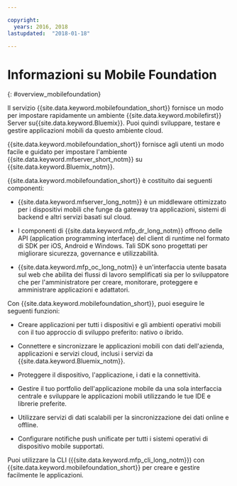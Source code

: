 ```yaml
---

copyright:
  years: 2016, 2018
lastupdated:  "2018-01-18"

---
```


#	Informazioni su Mobile Foundation
{: #overview_mobilefoundation}

Il servizio {{site.data.keyword.mobilefoundation_short}} fornisce un modo per impostare rapidamente un ambiente {{site.data.keyword.mobilefirst}} Server su{{site.data.keyword.Bluemix}}. Puoi quindi sviluppare, testare e gestire applicazioni mobili da questo ambiente cloud.

{{site.data.keyword.mobilefoundation_short}} fornisce agli utenti un modo facile e guidato per impostare l'ambiente {{site.data.keyword.mfserver_short_notm}} <!--in the {{site.data.keyword.containerlong}} --> su {{site.data.keyword.Bluemix_notm}}.

{{site.data.keyword.mobilefoundation_short}} è costituito dai seguenti componenti:

*	{{site.data.keyword.mfserver_long_notm}} è un middleware ottimizzato per i dispositivi mobili che funge da gateway tra applicazioni, sistemi di backend e altri servizi basati sul cloud.

*	I componenti di {{site.data.keyword.mfp_dr_long_notm}} offrono delle API (application programming interface) del client di runtime nel formato di SDK per iOS, Android e Windows. Tali SDK sono progettati per migliorare sicurezza, governance e utilizzabilità.

*	{{site.data.keyword.mfp_oc_long_notm}} è un'interfaccia utente basata sul web che abilita dei flussi di lavoro semplificati sia per lo sviluppatore che per l'amministratore per creare, monitorare, proteggere e amministrare applicazioni e adattatori.

Con {{site.data.keyword.mobilefoundation_short}}, puoi eseguire le seguenti funzioni:

*	Creare applicazioni per tutti i dispositivi e gli ambienti operativi mobili con il tuo approccio di sviluppo preferito: nativo o ibrido.

*	Connettere e sincronizzare le applicazioni mobili con dati dell'azienda, applicazioni e servizi cloud, inclusi i servizi da {{site.data.keyword.Bluemix_notm}}.

*	Proteggere il dispositivo, l'applicazione, i dati e la connettività.

*	Gestire il tuo portfolio dell'applicazione mobile da una sola interfaccia centrale e sviluppare le applicazioni mobili utilizzando le tue IDE e librerie preferite.

*	Utilizzare servizi di dati scalabili per la sincronizzazione dei dati online e offline.

*	Configurare notifiche push unificate per tutti i sistemi operativi di dispositivo mobile supportati.

Puoi utilizzare la CLI ({{site.data.keyword.mfp_cli_long_notm}}) con {{site.data.keyword.mobilefoundation_short}} per creare e gestire facilmente le applicazioni.

<!--{{site.data.keyword.mobilefoundation_short}} service provisions a container in your space in {{site.data.keyword.Bluemix_notm}}. You can see the details of the container that is created, view the container performance, and access the server logs from your {{site.data.keyword.Bluemix_notm}} dashboard.-->
